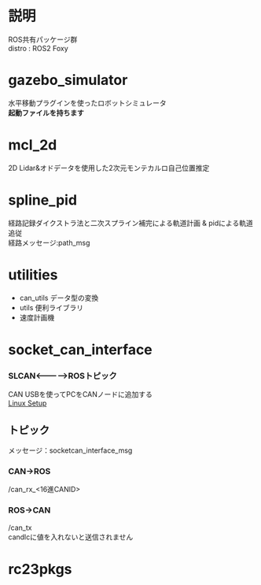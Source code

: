 # 説明
ROS共有パッケージ群<br>
distro : ROS2 Foxy

# gazebo_simulator
水平移動プラグインを使ったロボットシミュレータ<br>
**起動ファイルを持ちます**

# mcl_2d
2D Lidar&オドデータを使用した2次元モンテカルロ自己位置推定

# spline_pid
経路記録ダイクストラ法と二次スプライン補完による軌道計画 & pidによる軌道追従<br>
経路メッセージ:path_msg

# utilities
- can_utils データ型の変換
- utils 便利ライブラリ
- 速度計画機

# socket_can_interface
### SLCAN<----->ROSトピック
CAN USBを使ってPCをCANノードに追加する<br>
[Linux Setup](http://pascal-walter.blogspot.com/2015/08/installing-lawicel-canusb-on-linux.html)

## トピック
メッセージ：socketcan_interface_msg
### CAN->ROS
/can_rx_<16進CANID> <br>

### ROS->CAN
/can_tx <br>
candlcに値を入れないと送信されません
# rc23pkgs
